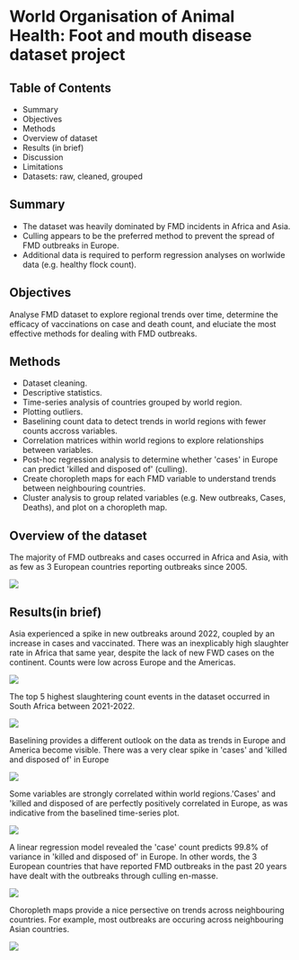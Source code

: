 # World Organisation of Animal Health: Foot and mouth disease dataset project

## Table of Contents
* Summary
* Objectives
* Methods
* Overview of dataset
* Results (in brief)
* Discussion
* Limitations
* Datasets: raw, cleaned, grouped

## Summary
* The dataset was heavily dominated by FMD incidents in Africa and Asia.
* Culling appears to be the preferred method to prevent the spread of FMD outbreaks in Europe.
* Additional data is required to perform regression analyses on worlwide data (e.g. healthy flock count).

## Objectives
Analyse FMD dataset to explore regional trends over time, determine the efficacy of vaccinations on case and death count, and eluciate the most effective methods for dealing with FMD outbreaks.

## Methods
* Dataset cleaning.
* Descriptive statistics.
* Time-series analysis of countries grouped by world region.
* Plotting outliers.
* Baselining count data to detect trends in world regions with fewer counts accross variables.
* Correlation matrices within world regions to explore relationships between variables.
* Post-hoc regression analysis to determine whether 'cases' in Europe can predict 'killed and disposed of' (culling).
* Create choropleth maps for each FMD variable to understand trends between neighbouring countries.
* Cluster analysis to group related variables (e.g. New outbreaks, Cases, Deaths), and plot on a choropleth map.

## Overview of the dataset
The majority of FMD outbreaks and cases occurred in Africa and Asia, with as few as 3 European countries reporting outbreaks since 2005.

<img src = 'https://drive.google.com/uc?id=1jt9cwg6YEwzh510e6ZfpmeSB74YtD331'>

## Results(in brief)
Asia experienced a spike in new outbreaks around 2022, coupled by an increase in cases and vaccinated. There was an inexplicably high slaughter rate in Africa that same year, despite the lack of new FWD cases on the continent. Counts
were low across Europe and the Americas.

<img src = 'https://drive.google.com/uc?id=1CKTJVX-taw5N0PAMC7qHsUV3NNQr8xjJ'>


The top 5 highest slaughtering count events in the dataset occurred in South Africa between 2021-2022.

<img src = 'https://drive.google.com/uc?id=1-0jQr56Jgou70rgFkQEwXzV57dBFGZny'>


Baselining provides a different outlook on the data as trends in Europe and America become visible. There was a very clear spike in 'cases' and 'killed and disposed of' in Europe

<img src = 'https://drive.google.com/uc?id=1CKTJVX-taw5N0PAMC7qHsUV3NNQr8xjJ'>

Some variables are strongly correlated within world regions.'Cases' and 'killed and disposed of are perfectly positively correlated in Europe, as was indicative from the baselined time-series plot.

<img src = 'https://drive.google.com/uc?id=1zmud3qE-K764Xiyc9cUy1lqM4BPrtq86'>

A linear regression model revealed the 'case' count predicts 99.8% of variance in 'killed and disposed of' in Europe. In other words, the 3 European countries that have reported FMD outbreaks in the past 20 years have dealt with the outbreaks through culling en-masse.

<img src = 'https://drive.google.com/uc?id=1-8VmFZr2jAMQYo-PnWEPitq6BvvkuZrQ'>

Choropleth maps provide a nice persective on trends across neighbouring countries. For example, most outbreaks are occuring across neighbouring Asian countries.

<img src = 'https://drive.google.com/uc?id=1s6d97Kls5Z6U7svjdJETS0GD410TWjgw'>
